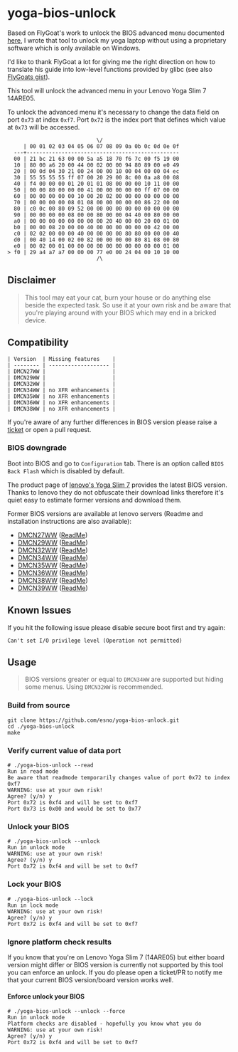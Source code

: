# yoga-bios-unlock

Based on FlyGoat's work to unlock the BIOS advanced menu documented [here](https://zhuanlan.zhihu.com/p/184982689),
I wrote that tool to unlock my yoga laptop without using a proprietary software which is only available on Windows.

I'd like to thank FlyGoat a lot for giving me the right direction on how to translate his guide into low-level functions
provided by glibc (see also [FlyGoats gist](https://gist.github.com/FlyGoat/5f0dba5b5ccc1b6ab73023489e1e989a)).

This tool will unlock the advanced menu in your Lenovo Yoga Slim 7 14ARE05.

To unlock the advanced menu it's necessary to change the data field on port `0x73` at index `0xf7`.
Port `0x72` is the index port that defines which value at `0x73` will be accessed.

                                \/
         | 00 01 02 03 04 05 06 07 08 09 0a 0b 0c 0d 0e 0f
      ---+------------------------------------------------
      00 | 21 bc 21 63 00 00 5a a5 18 70 f6 7c 00 f5 19 00
      10 | 80 00 a6 20 00 44 00 02 00 00 94 80 89 00 e0 49
      20 | 00 0d 04 30 21 00 24 00 00 10 00 04 00 00 04 ec
      30 | 55 55 55 55 ff 07 00 20 29 00 8c 00 0a a8 00 08
      40 | f4 00 00 00 01 20 01 01 08 00 00 00 10 11 00 00
      50 | 00 00 80 00 00 00 41 00 00 00 00 00 ff 07 00 00
      60 | 00 00 00 00 00 10 00 20 02 00 00 00 00 00 00 00
      70 | 00 00 00 00 08 01 08 00 00 00 00 00 86 22 00 00
      80 | c0 0c 00 80 09 52 00 00 00 00 00 00 00 00 00 00
      90 | 00 00 00 00 08 00 00 80 00 00 04 40 00 80 00 00
      a0 | 00 00 00 00 00 00 00 00 20 40 00 00 20 00 01 00
      b0 | 00 00 08 20 00 00 40 00 00 00 00 00 00 42 00 00
      c0 | 02 02 00 00 00 40 00 00 00 00 80 80 00 00 00 40
      d0 | 00 40 14 00 02 00 82 00 00 00 00 80 81 08 00 80
      e0 | 00 02 00 01 00 00 00 00 00 00 00 00 00 00 01 00
    > f0 | 29 a4 a7 a7 00 00 00 77 e0 00 24 04 00 10 10 00
                                /\

## Disclaimer

> This tool may eat your cat, burn your house or do anything else beside the expected task.
> So use it at your own risk and be aware that you're playing around with your BIOS which may end in a bricked device.

## Compatibility

    | Version  | Missing features    |
    | -------- | ------------------- |
    | DMCN27WW |                     |
    | DMCN29WW |                     |
    | DMCN32WW |                     |
    | DMCN34WW | no XFR enhancements |
    | DMCN35WW | no XFR enhancements |
    | DMCN36WW | no XFR enhancements |
    | DMCN38WW | no XFR enhancements |

If you're aware of any further differences in BIOS version please raise a [ticket](https://github.com/esno/yoga-bios-unlock/issues/new)
or open a pull request.

### BIOS downgrade

Boot into BIOS and go to `Configuration` tab.
There is an option called `BIOS Back Flash` which is disabled by default.

The product page of [lenovo's Yoga Slim 7](https://pcsupport.lenovo.com/de/de/products/laptops-and-netbooks/ideapad-s-series-netbooks/slim-7-14are05/downloads/driver-list/component?name=BIOS)
provides the latest BIOS version. Thanks to lenovo they do not obfuscate their download links therefore
it's quiet easy to estimate former versions and download them.

Former BIOS versions are available at lenovo servers (Readme and installation instructions are also available):

* [DMCN27WW](https://download.lenovo.com/consumer/mobiles/dmcn27ww.exe) ([ReadMe](https://download.lenovo.com/consumer/mobiles/dmcn27ww.txt))
* [DMCN29WW](https://download.lenovo.com/consumer/mobiles/dmcn29ww.exe) ([ReadMe](https://download.lenovo.com/consumer/mobiles/dmcn29ww.txt))
* [DMCN32WW](https://download.lenovo.com/consumer/mobiles/dmcn32ww.exe) ([ReadMe](https://download.lenovo.com/consumer/mobiles/dmcn32ww.txt))
* [DMCN34WW](https://download.lenovo.com/consumer/mobiles/dmcn34ww.exe) ([ReadMe](https://download.lenovo.com/consumer/mobiles/dmcn34ww.txt))
* [DMCN35WW](https://download.lenovo.com/consumer/mobiles/dmcn35ww.exe) ([ReadMe](https://download.lenovo.com/consumer/mobiles/dmcn35ww.txt))
* [DMCN36WW](https://download.lenovo.com/consumer/mobiles/dmcn36ww.exe) ([ReadMe](https://download.lenovo.com/consumer/mobiles/dmcn36ww.txt))
* [DMCN38WW](https://download.lenovo.com/consumer/mobiles/dmcn38ww.exe) ([ReadMe](https://download.lenovo.com/consumer/mobiles/dmcn38ww.txt))
* [DMCN39WW](https://download.lenovo.com/consumer/mobiles/dmcn39ww.exe) ([ReadMe](https://download.lenovo.com/consumer/mobiles/dmcn39ww.txt))

## Known Issues

If you hit the following issue please disable secure boot first and try again:

    Can't set I/O privilege level (Operation not permitted)

## Usage

> BIOS versions greater or equal to `DMCN34WW` are supported but hiding some menus.
> Using `DMCN32WW` is recommended.

### Build from source

    git clone https://github.com/esno/yoga-bios-unlock.git
    cd ./yoga-bios-unlock
    make

### Verify current value of data port

    # ./yoga-bios-unlock --read
    Run in read mode
    Be aware that readmode temporarily changes value of port 0x72 to index 0xf7
    WARNING: use at your own risk!
    Agree? (y/n) y
    Port 0x72 is 0xf4 and will be set to 0xf7
    Port 0x73 is 0x00 and would be set to 0x77

### Unlock your BIOS

    # ./yoga-bios-unlock --unlock
    Run in unlock mode
    WARNING: use at your own risk!
    Agree? (y/n) y
    Port 0x72 is 0xf4 and will be set to 0xf7

### Lock your BIOS

    # ./yoga-bios-unlock --lock
    Run in lock mode
    WARNING: use at your own risk!
    Agree? (y/n) y
    Port 0x72 is 0xf4 and will be set to 0xf7

### Ignore platform check results

If you know that you're on Lenovo Yoga Slim 7 (14ARE05) but either board version might differ
or BIOS version is currently not supported by this tool you can enforce an unlock.
If you do please open a ticket/PR to notify me that your current BIOS version/board version works well.

#### Enforce unlock your BIOS

    # ./yoga-bios-unlock --unlock --force
    Run in unlock mode
    Platform checks are disabled - hopefully you know what you do
    WARNING: use at your own risk!
    Agree? (y/n) y
    Port 0x72 is 0xf4 and will be set to 0xf7
